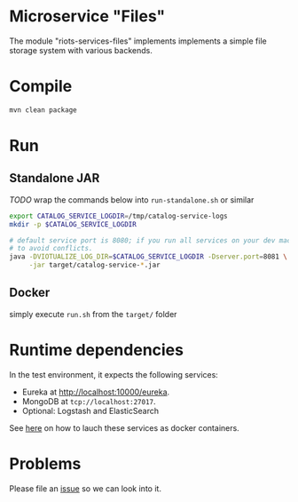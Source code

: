 Microservice "Files"
======================

The module "riots-services-files" implements implements a simple file storage system with various backends. 

# Compile

```bash
mvn clean package
```

# Run

## Standalone JAR

*TODO* wrap the commands below into `run-standalone.sh` or similar

```bash
export CATALOG_SERVICE_LOGDIR=/tmp/catalog-service-logs
mkdir -p $CATALOG_SERVICE_LOGDIR

# default service port is 8080; if you run all services on your dev machine you need to change it
# to avoid conflicts. 
java -DVIOTUALIZE_LOG_DIR=$CATALOG_SERVICE_LOGDIR -Dserver.port=8081 \
     -jar target/catalog-service-*.jar
```

## Docker

simply execute `run.sh` from the `target/` folder

# Runtime dependencies

In the test environment, it expects the following services:
  * Eureka at [http://localhost:10000/eureka](http://localhost:10000/eureka).
  * MongoDB at `tcp://localhost:27017`.
  * Optional: Logstash and ElasticSearch

See [here](../../README.md) on how to lauch these services as docker containers. 

# Problems

Please file an [issue](../../../../issues) so we can look into it.	
